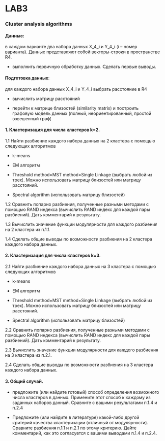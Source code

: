 # LAB3

### Cluster analysis algorithms

#### Данные:
в каждом варианте два набора данных X_4_i и Y_4_i (i – номер варианта). Данные представляют собой векторы-строки в пространстве R4.

- выполнить первичную обработку данных. Сделать первые выводы.

#### Подготовка данных: 
для каждого набора данных X_4_i и Y_4_i выбрать расстояние в R4

- вычислить матрицу расстояний

- перейти к матрице близостей (similarity matrix) и построить графовую модель данных (полный, неориентированный, простой взвешенный граф)

#### 1. Кластеризация для числа кластеров k=2.

1.1 Найти разбиение каждого набора данных на 2 кластера с помощью следующих алгоритмов

- k-means

- EM алгоритм

- Threshold method=MST method=Single Linkage (выбрать любой из трех). Можно использовать матрицу близостей или матрицу расстояний.

- Spectral algorithm (использовать матрицу близостей)

1.2 Сравнить попарно разбиения, полученные разными методами с помощью RAND индекса (вычислить RAND индекс для каждой пары разбиений). Дать комментарий к результату.

1.3 Вычислить значение функции модулярности для каждого разбиения на 2 кластера из п.1.1.

1.4 Сделать общие выводы по возможности разбиения на 2 кластера каждого набора данных.

#### 2. Кластеризация для числа кластеров k=3.

2.1 Найти разбиение каждого набора данных на 3 кластера с помощью следующих алгоритмов

- k-means

- EM алгоритм

- Threshold method=MST method=Single Linkage (выбрать любой из трех). Можно использовать матрицу близостей или матрицу расстояний.

- Spectral algorithm (использовать матрицу близостей)

2.2 Сравнить попарно разбиения, полученные разными методами с помощью RAND индекса (вычислить RAND индекс для каждой пары разбиений). Дать комментарий к результату.

2.3 Вычислить значение функции модулярности для каждого разбиения на 3 кластера из п.2.1.

2.4 Сделать общие выводы по возможности разбиения на 3 кластера каждого набора данных.

#### 3. Общий случай.

- предложите (или найдите готовый) способ определения возможного числа кластеров в данных. Примените этот способ к каждому из заданных наборов данный. Сравните с вашими результатами п.1.4 и п.2.4

- Предложите (или найдите в литературе) какой-либо другой критерий качества кластеризации (отличный от модулярности). Сравните разбиения п.1.1 и п.2.1 по этому критерию. Дайте комментарий, как это согласуется с вашими выводами п.1.4 и п.2.4.
